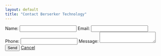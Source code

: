 ```yaml
---
layout: default
title: "Contact Berserker Technology"
---
```


<form data-netlify="true">
  <label>Name:</label>
  <input type="text" name="name" />
  <label>Email:</label>
  <input type="email" name="email" />
  <label>Phone:</label>
  <input type="phone" name="phone" />
  <label>Message:</label>
  <textarea name="message"></textarea>
  <button type="submit">Send</button>
  <a href="/" class="cancel">Cancel</a>
</form>

